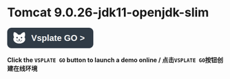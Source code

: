 # Tomcat 9.0.26-jdk11-openjdk-slim

<a href="https://www.vsplate.com/?docker-compose=https://github.com/vsplate/dcenvs/tomcat/9.0.26-jdk11-openjdk-slim"><img alt="VSPLATE GO" src="https://raw.githubusercontent.com/vsplate/images/master/vsgo_btn.png" width="200px"></a>

**Click the `VSPLATE GO` button to launch a demo online / 点击`VSPLATE GO`按钮创建在线环境**